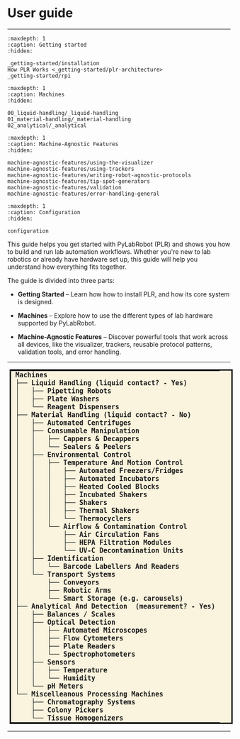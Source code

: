 # User guide

<hr>

```{toctree}
:maxdepth: 1
:caption: Getting started
:hidden:

_getting-started/installation
How PLR Works <_getting-started/plr-architecture>
_getting-started/rpi
```


```{toctree}
:maxdepth: 1
:caption: Machines
:hidden:

00_liquid-handling/_liquid-handling
01_material-handling/_material-handling
02_analytical/_analytical
```

```{toctree}
:maxdepth: 1
:caption: Machine-Agnostic Features
:hidden:

machine-agnostic-features/using-the-visualizer
machine-agnostic-features/using-trackers
machine-agnostic-features/writing-robot-agnostic-protocols
machine-agnostic-features/tip-spot-generators
machine-agnostic-features/validation
machine-agnostic-features/error-handling-general
```

```{toctree}
:maxdepth: 1
:caption: Configuration
:hidden:

configuration
```


This guide helps you get started with PyLabRobot (PLR) and shows you how to build and run lab automation workflows. Whether you're new to lab robotics or already have hardware set up, this guide will help you understand how everything fits together.

The guide is divided into three parts:

- **Getting Started** – Learn how how to install PLR, and how its core system is designed.

- **Machines** – Explore how to use the different types of lab hardware supported by PyLabRobot.

- **Machine-Agnostic Features** – Discover powerful tools that work across all devices, like the visualizer, trackers, reusable protocol patterns, validation tools, and error handling.


<hr>


<style>
  .machine_classification {
    border: 3px solid black;
    border-collapse: collapse;
    background-color: #FAF3DD;
    margin-left: 5px;
  }

  .machine_classification td {
    font-family: "Fira Code", monospace;
    font-size: 15px;
    font-weight: bold;
    line-height: 1.2;
    padding: 0 10px;
    border: none;
    white-space: pre;
  }
</style>

<table class="machine_classification">
  <tr><td>Machines</td></tr>

  <!-- Liquid Handling -->
  <tr><td>├── Liquid Handling (liquid contact? - Yes)</td></tr>
  <tr><td>│   ├── Pipetting Robots</td></tr>
  <tr><td>│   ├── Plate Washers</td></tr>
  <tr><td>│   └── Reagent Dispensers</td></tr>

  <!-- Material Handling -->
  <tr><td>├── Material Handling (liquid contact? - No)</td></tr>
  <tr><td>│   ├── Automated Centrifuges</td></tr>
  <tr><td>│   ├── Consumable Manipulation</td></tr>
  <tr><td>│   │   ├── Cappers & Decappers</td></tr>
  <tr><td>│   │   └── Sealers & Peelers</td></tr>
  <tr><td>│   ├── Environmental Control</td></tr>
  <tr><td>│   │   ├── Temperature And Motion Control</td></tr>
  <tr><td>│   │   │   ├── Automated Freezers/Fridges</td></tr>
  <tr><td>│   │   │   ├── Automated Incubators</td></tr>
  <tr><td>│   │   │   ├── Heated Cooled Blocks</td></tr>
  <tr><td>│   │   │   ├── Incubated Shakers</td></tr>
  <tr><td>│   │   │   ├── Shakers</td></tr>
  <tr><td>│   │   │   ├── Thermal Shakers</td></tr>
  <tr><td>│   │   │   └── Thermocyclers</td></tr>
  <tr><td>│   │   └── Airflow & Contamination Control</td></tr>
  <tr><td>│   │       ├── Air Circulation Fans</td></tr>
  <!-- <tr><td>│           ├── Gas Controlled Chambers</td></tr> -->
  <tr><td>│   │       ├── HEPA Filtration Modules</td></tr>
  <!-- <tr><td>│           ├── Laminar Flow Hoods</td></tr> -->
  <tr><td>│   │       └── UV-C Decontamination Units</td></tr>
  <tr><td>│   ├── Identification</td></tr>
  <tr><td>│   │   └── Barcode Labellers And Readers</td></tr>
  <tr><td>│   └── Transport Systems</td></tr>
  <tr><td>│       ├── Conveyors</td></tr>
  <tr><td>│       ├── Robotic Arms</td></tr>
  <tr><td>│       └── Smart Storage (e.g. carousels)</td></tr>

  <!-- Analytical And Detection -->
  <tr><td>├── Analytical And Detection  (measurement? - Yes)</td></tr>
  <tr><td>│   ├── Balances / Scales</td></tr>
  <tr><td>│   ├── Optical Detection</td></tr>
  <tr><td>│   │   ├── Automated Microscopes</td></tr>
  <!-- <tr><td>        ├── Colony Counters</td></tr> -->
  <tr><td>│   │   ├── Flow Cytometers</td></tr>
  <!-- <tr><td>        ├── Gel Imagers</td></tr> -->
  <!-- <tr><td>        ├── Microarray Scanners</td></tr> -->
  <tr><td>│   │   ├── Plate Readers</td></tr>
  <!-- <tr><td>        ├── qPCR Machines</td></tr> -->
  <!-- <tr><td>        ├── Sequencers (DNA / RNA / Protein)</td></tr> -->
  <tr><td>│   │   └── Spectrophotometers</td></tr>
  <tr><td>│   ├── Sensors</td></tr>
  <tr><td>│   │   ├── Temperature</td></tr>
  <tr><td>│   │   └── Humidity</td></tr>
  <tr><td>│   └── pH Meters</td></tr>

  <!-- Sample Preparation And Processing -->
  <tr><td>└── Miscelleanous Processing Machines</td></tr>
  <tr><td>    ├── Chromatography Systems</td></tr>
  <tr><td>    ├── Colony Pickers</td></tr>
  <!-- <tr><td>│   ├── Filtration Units</td></tr> -->
  <!-- <tr><td>│   ├── Liquid Extractors</td></tr> -->
  <!-- <tr><td>│   ├── Lysis Modules</td></tr> -->
  <!-- <tr><td>│   ├── Magnetic Bead Purifiers</td></tr> -->
  <!-- <tr><td>│   ├── Pre-PCR Prep Stations</td></tr> -->
  <!-- <tr><td>│   ├── Sonicators</td></tr> -->
  <tr><td>    └── Tissue Homogenizers</td></tr>

</table>

<hr>
